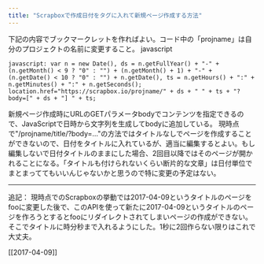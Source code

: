 ```yaml
---
title: "Scrapboxで作成日付をタグに入れて新規ページ作成する方法"
---
```


下記の内容でブックマークレットを作ればよい。コード中の「projname」は自分のプロジェクトの名前に変更すること。
 javascript

```
javascript: var n = new Date(), ds = n.getFullYear() + "-" + (n.getMonth() < 9 ? "0" : "") + (n.getMonth() + 1) + "-" + (n.getDate() < 10 ? "0" : "") + n.getDate(), ts = n.getHours() + ":" + n.getMinutes() + ":" + n.getSeconds(); location.href="https://scrapbox.io/projname/" + ds + " " + ts + "?body=[" + ds + "] " + ts;
```


新規ページ作成時にURLのGETパラメータbodyでコンテンツを指定できるので、JavaScriptで日時から文字列を生成してbodyに追加している。
現時点で"/projname/title/?body=..."の方法ではタイトルなしでページを作成することができないので、日付をタイトルに入れているが、適当に編集するとよい。もし編集しないで日付タイトルのままにした場合、2回目以降ではそのページが開かれることになる。「タイトルも付けられないくらい断片的な文章」は日付単位でまとまっててもいいんじゃないかと思うので特に変更の予定はない。

---
追記： 現時点でのScrapboxの挙動では2017-04-09というタイトルのページをfooに変更した後で、このAPIを使って新たに2017-04-09というタイトルのページを作ろうとするとfooにリダイレクトされてしまいページの作成ができない。そこでタイトルに時分秒まで入れるようにした。1秒に2回作らない限りはこれで大丈夫。

[[2017-04-09]]
